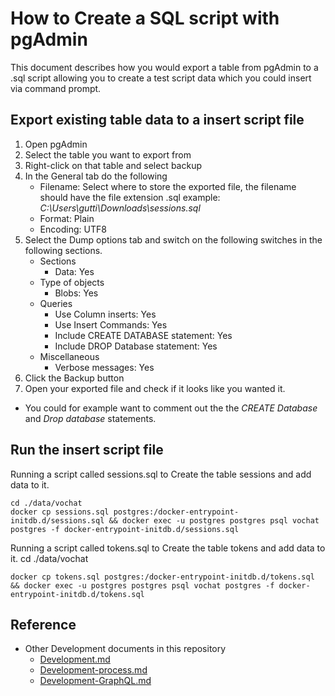 # How to Create a SQL script with pgAdmin
This document describes how you would export a table from pgAdmin to a .sql 
script allowing you to create a test script data which you could insert via
command prompt.
## Export existing table data to a insert script file

1. Open pgAdmin
2. Select the table you want to export from
3. Right-click on that table and select backup
4. In the General tab do the following 
    - Filename:
        Select where to store the exported file, the filename should have the 
        file extension  .sql example: *C:\Users\gutti\Downloads\sessions.sql*
    - Format: Plain
    - Encoding: UTF8
5. Select the Dump options tab and switch on the following switches in 
   the following sections.
   - Sections
     - Data: Yes
   - Type of objects
     - Blobs: Yes
   - Queries
     - Use Column inserts: Yes
     - Use Insert Commands: Yes
     - Include CREATE DATABASE statement: Yes
     - Include DROP Database statement: Yes
   - Miscellaneous
     - Verbose messages: Yes
6. Click the Backup button
7. Open your exported file and check if it looks like you wanted it.
  - You could for example want to comment out the  the *CREATE Database* and 
    *Drop database* statements.

## Run the insert script file


Running a script called sessions.sql to 
Create the table sessions and add data to it.
```shell
cd ./data/vochat
docker cp sessions.sql postgres:/docker-entrypoint-initdb.d/sessions.sql && docker exec -u postgres postgres psql vochat postgres -f docker-entrypoint-initdb.d/sessions.sql
```

Running a script called tokens.sql to 
Create the table tokens and add data to it.
cd ./data/vochat
```shell
docker cp tokens.sql postgres:/docker-entrypoint-initdb.d/tokens.sql && docker exec -u postgres postgres psql vochat postgres -f docker-entrypoint-initdb.d/tokens.sql
```

## Reference
 - Other Development documents in this repository
   - [Development.md]
   - [Development-process.md]
   - [Development-GraphQL.md]

[Development-process.md]:Development-process.md
[Development-GraphQL.md]:Development-GraphQL.md
[Development.md]:Development.md
